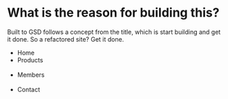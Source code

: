 <!DOCTYPE html>
<html>
<body>

<h1>What is the reason for building this? </h1>
<p>Built to GSD follows a concept from the title, which is start building and get it done. 
So a refactored site? Get it done.</p>

<ul>
  <li>Home</li>
  <li>Products</li>
  <li>Members</li>
  <li>Contact </li>

  </ul>

</body>
</html>
